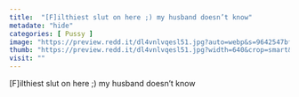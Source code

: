 ```yaml
---
title:  "[F]ilthiest slut on here ;) my husband doesn’t know"
metadate: "hide"
categories: [ Pussy ]
image: "https://preview.redd.it/dl4vnlvqesl51.jpg?auto=webp&s=9642547bf2a029df8b8f90ad4c93969b0438c3c9"
thumb: "https://preview.redd.it/dl4vnlvqesl51.jpg?width=640&crop=smart&auto=webp&s=d130d57462896b89b740dbd86466c16fbdb93644"
visit: ""
---
```

[F]ilthiest slut on here ;) my husband doesn’t know
